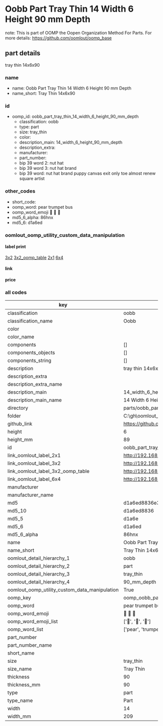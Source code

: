 # Oobb Part Tray Thin 14 Width 6 Height 90 mm Depth  

note: This is part of OOMP the Oopen Organization Method For Parts. For more details: https://github.com/oomlout/oomp_base

##  part details
  



tray thin 14x6x90



### name
* name: Oobb Part Tray Thin 14 Width 6 Height 90 mm Depth
* name_short: Tray Thin 14x6x90 
### id
* oomp_id: oobb_part_tray_thin_14_width_6_height_90_mm_depth
  * classification: oobb
  * type: part
  * size: tray_thin
  * color: 
  * description_main: 14_width_6_height_90_mm_depth
  * description_extra: 
  * manufacturer: 
  * part_number: 
  * bip 39 word 2: nut hat
  * bip 39 word 3: nut hat brand
  * bip 39 word: nut hat brand puppy canvas exit only toe almost renew square artist

### other_codes
* short_code: 
* oomp_word: pear trumpet bus
* oomp_word_emoji :pear: :trumpet: :bus:
* md5_6_alpha: 86hnx
* md5_6: d1a6ed






### oomlout_oomp_utility_custom_data_manipulation
#### label print
[3x2](http://192.168.1.245:1112/?label=oomp%2086hnx)
[3x2_oomp_table](http://192.168.1.108:1112/?label=oomp%2086hnx)
[2x1](http://192.168.1.242:1112/?label=oomp%2086hnx)
[6x4](http://192.168.1.55:1112/?label=oomp%2086hnx)    

#### link

                              

#### price







### all codes 
| key | value |  
| --- | --- |  
| classification | oobb |  
| classification_name | Oobb |  
| color |  |  
| color_name |  |  
| components | [] |  
| components_objects | [] |  
| components_string | [] |  
| description | tray thin 14x6x90 |  
| description_extra |  |  
| description_extra_name |  |  
| description_main | 14_width_6_height_90_mm_depth |  
| description_main_name | 14 Width 6 Height 90 mm Depth |  
| directory | parts/oobb_part_tray_thin_14_width_6_height_90_mm_depth |  
| folder | C:\gh\oomlout_oobb_version_4_generated_parts\parts\oobb_part_tray_thin_14_width_6_height_90_mm_depth |  
| github_link | https://github.com/oomlout/oomlout_oomp_part_src/tree/main/parts/oobb_part_tray_thin_14_width_6_height_90_mm_depth |  
| height | 6 |  
| height_mm | 89 |  
| id | oobb_part_tray_thin_14_width_6_height_90_mm_depth |  
| link_oomlout_label_2x1 | http://192.168.1.242:1112/?label=oomp%2086hnx |  
| link_oomlout_label_3x2 | http://192.168.1.245:1112/?label=oomp%2086hnx |  
| link_oomlout_label_3x2_oomp_table | http://192.168.1.108:1112/?label=oomp%2086hnx |  
| link_oomlout_label_6x4 | http://192.168.1.55:1112/?label=oomp%2086hnx |  
| manufacturer |  |  
| manufacturer_name |  |  
| md5 | d1a6ed8836e393613f90dae0361a64bd |  
| md5_10 | d1a6ed8836 |  
| md5_5 | d1a6e |  
| md5_6 | d1a6ed |  
| md5_6_alpha | 86hnx |  
| name | Oobb Part Tray Thin 14 Width 6 Height 90 mm Depth |  
| name_short | Tray Thin 14x6x90  |  
| oomlout_detail_hierarchy_1 | oobb |  
| oomlout_detail_hierarchy_2 | part |  
| oomlout_detail_hierarchy_3 | tray_thin |  
| oomlout_detail_hierarchy_4 | 90_mm_depth |  
| oomlout_oomp_utility_custom_data_manipulation | True |  
| oomp_key | oomp_oobb_part_tray_thin_14_width_6_height_90_mm_depth |  
| oomp_word | pear trumpet bus |  
| oomp_word_emoji | :pear: :trumpet: :bus: |  
| oomp_word_emoji_list | [':pear:', ':trumpet:', ':bus:'] |  
| oomp_word_list | ['pear', 'trumpet', 'bus'] |  
| part_number |  |  
| part_number_name |  |  
| short_name |  |  
| size | tray_thin |  
| size_name | Tray Thin |  
| thickness | 90 |  
| thickness_mm | 90 |  
| type | part |  
| type_name | Part |  
| width | 14 |  
| width_mm | 209 |  
